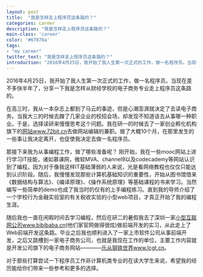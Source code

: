 ```yaml
---
layout: post
title:  "我是怎样走上程序员这条路的？"
categories: career
description: "我是怎样走上程序员这条路的？"
main-class: 'career'
color: '#67878a'
tags:
- "my career"
twitter_text: "我是怎样走上程序员这条路的？"
introduction: "2016年4月25日，我开始了我人生第一次正式的工作，做一名程序员。当现在差不多快半年了，分享一下我是怎样从财经学校的电子商务专业走上程序员这条路的。"
---
```

2016年4月25日，我开始了我人生第一次正式的工作，做一名程序员。当现在差不多快半年了，分享一下我是怎样从财经学校的电子商务专业走上程序员这条路的。

在高三时，我从一本杂志上都到了马云的事迹，但是心潮澎湃就决定了去读电子商务。当我大三的时候去蹭了几家企业的校招会场，却发现不知道该去从事哪一种职业。于是，选择读研来慢慢思考这个问题。我在研一的时候去了一家创业孵化机构旗下的[网站www.72bit.cn](http://www.72bit.cn)去做网站编辑的兼职。做了大概10个月，在那里发生的一些事让我决定离开，也促使我决定去做一名程序员。

那接下来我为从事编程工作，做了哪些准备呢？
刚开始，我在一些mooc网站上进行学习IT技能，诸如慕课网，微软MVA、channel9以及codecademy等网站认识到了编程。因为对于像我这样IT基础薄弱的人来说，光是看网络教程也仅仅只能达到认识阶段。随后，我慢慢发现那些计算机基础知识的重要性，开始从图书馆借来《数据结构与算法》、《编译原理》、《操作系统原理》等基础课程的书来学习。当然编写一些简单的demo也成了我当时的仅有的上手编程练习。直到我的导师介绍了一个学校行为金融实验室的有关税收实验的小型web项目，才真正开始了我的编程生涯。

随后我也一直在闲暇时间去学习编程，然后在研二的暑假我去了深圳一家[小型互联网公司www.bibibaba.cn](http://www.bibibaba.cn/)(他们家官网做得很炫)做前端开发的实习，从此走上了Web前端开发这条路。毕业之后我也顺利进入了一家上市软件公司从事前端开发，之后又跳槽到一家电子商务公司，也就是我现在工作的单位，主要工作内容就是开发公司旗下的电子商务网站————[乐从钢铁世界www.lcgt.cn](http://www.lcgt.cn)。

对于那些打算尝试一下程序员工作非计算机类专业的在读大学生来说，希望我的经历能给你们带来一些参考和更多的选择。